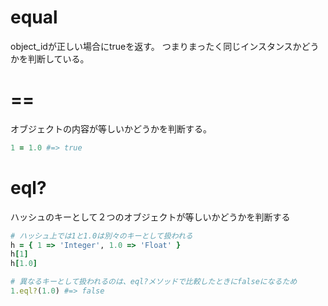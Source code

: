 # equal
object_idが正しい場合にtrueを返す。
つまりまったく同じインスタンスかどうかを判断している。

# ==
オブジェクトの内容が等しいかどうかを判断する。

```ruby
1 = 1.0 #=> true
```
# eql?
ハッシュのキーとして２つのオブジェクトが等しいかどうかを判断する

```ruby
# ハッシュ上では1と1.0は別々のキーとして扱われる
h = { 1 => 'Integer', 1.0 => 'Float' }
h[1]
h[1.0]

# 異なるキーとして扱われるのは、eql?メソッドで比較したときにfalseになるため
1.eql?(1.0) #=> false
```

